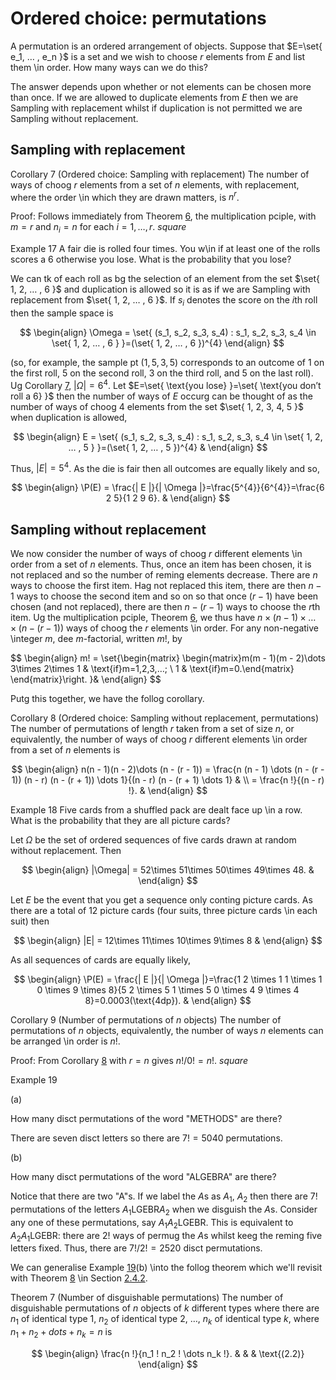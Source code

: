 # Ordered choice: permutations

A permutation is an ordered arrangement of objects. Suppose that
$E=\set{ e_1, … ⁡, e_n }$ is a set and we wish to choose
$r$ elements from $E$ and list them \in order. How many ways can we do
this?

The answer depends upon whether or not elements can be chosen more than
once. If we are allowed to duplicate elements from $E$ then we are
Sampling with replacement whilst if duplication is not permitted we are
Sampling without replacement.

## Sampling with replacement

Corollary 7 (Ordered choice: Sampling with replacement)
The number of ways of choog $r$ elements from a set of $n$ elements,
with replacement, where the order \in which they are drawn matters, is
$n^{r}$.

Proof: Follows immediately from Theorem [6](nose4.htm#x13-200026), the
multiplication pciple, with $m=r$ and $n_i=n$ for each $i=1,…⁡,r$.
$square$

Example 17 A fair die is rolled four times. You w\in if at least one of
the rolls scores a $6$ otherwise you lose. What is the probability that
you lose?

We can tk of each roll as bg the selection of an element from the
set $\set{ 1, 2, … ⁡, 6 }$ and duplication is allowed so it
is as if we are Sampling with replacement from
$\set{ 1, 2, … ⁡, 6 }$. If $s_i$ denotes the score on the
$i$th roll then the sample space is

$$
\begin{align}
\Omega = \set{ (s_1, s_2, s_3, s_4) : s_1, s_2, s_3, s_4 \in \set{ 1, 2, … ⁡, 6 } }=(\set{ 1, 2, … ⁡, 6 })^{4} 
\end{align}
$$

(so, for example, the sample pt $(1, 5, 3, 5)$
corresponds to an outcome of $1$ on the first roll, $5$ on the second
roll, $3$ on the third roll, and $5$ on the last roll). Ug Corollary
[7](#x14-220017), $|\Omega|=6^{4}$. Let
$E=\set{ \text{you lose} }=\set{ \text{you don’t roll a 6} }$
then the number of ways of $E$ occurg can be thought of as the number
of ways of choog $4$ elements from the set
$\set{ 1, 2, 3, 4, 5 }$ when duplication is allowed,

$$
\begin{align}
E = \set{ (s_1, s_2, s_3, s_4) : s_1, s_2, s_3, s_4 \in \set{ 1, 2, … ⁡, 5 } }=(\set{ 1, 2, … ⁡, 5 })^{4} & 
\end{align}
$$

Thus, $|E|=5^{4}$. As the die is fair then all outcomes are
equally likely and so,

$$
\begin{align}
\P(E) = \frac{| E |}{| \Omega |}=\frac{5^{4}}{6^{4}}=\frac{6 2 5}{1 2 9 6}. & 
\end{align}
$$

## Sampling without replacement

We now consider the number of ways of choog $r$ different elements \in
order from a set of $n$ elements. Thus, once an item has been chosen, it
is not replaced and so the number of reming elements decrease. There
are $n$ ways to choose the first item. Hag not replaced this item,
there are then $n-1$ ways to choose the second item and so on so that
once $(r - 1)$ have been chosen (and not replaced), there
are then $n-(r - 1)$ ways to choose the $r$th item. Ug
the multiplication pciple, Theorem [6](nose4.htm#x13-200026), we thus
have
$n\times(n - 1)\times\dots \times(n - (r - 1))$
ways of choog the $r$ elements \in order. For any non-negative \integer
$m$, dee $m$-factorial, written $m!$, by

$$
\begin{align}
m! = \set{\begin{matrix} \begin{matrix}m(m - 1)(m - 2)\dots 3\times 2\times 1 & \text{if}m=1,2,3,…⁡; \\ 1 & \text{if}m=0.\end{matrix} \end{matrix}\right. \}& 
\end{align}
$$

Putg this together, we have the follog corollary.

Corollary 8 (Ordered choice: Sampling without replacement,
permutations)
The number of permutations of length $r$ taken from a set of size $n$,
or equivalently, the number of ways of choog $r$ different elements
\in order from a set of $n$ elements is

$$
\begin{align}
n(n - 1)(n - 2)\dots (n - (r - 1)) = \frac{n (n - 1) \dots  (n - (r - 1)) (n - r) (n - (r + 1)) \dots  1}{(n - r) (n - (r + 1) \dots  1} &  \\ = \frac{n !}{(n - r) !}. & 
\end{align}
$$

Example 18 Five cards from a shuffled pack are dealt face up \in a row.
What is the probability that they are all picture cards?

Let $\Omega$ be the set of ordered sequences of five cards drawn at
random without replacement. Then

$$
\begin{align}
|\Omega| = 52\times 51\times 50\times 49\times 48. & 
\end{align}
$$

Let $E$ be the event that you get a sequence only conting picture
cards. As there are a total of 12 picture cards (four suits, three
picture cards \in each suit) then

$$
\begin{align}
|E| = 12\times 11\times 10\times 9\times 8 & 
\end{align}
$$

As all sequences of cards are equally likely,

$$
\begin{align}
\P(E) = \frac{| E |}{| \Omega |}=\frac{1 2 \times 1 1 \times 1 0 \times 9 \times 8}{5 2 \times 5 1 \times 5 0 \times 4 9 \times 4 8}=0.0003(\text{4dp}). & 
\end{align}
$$

Corollary 9 (Number of permutations of $n$ objects)
The number of permutations of $n$ objects, equivalently, the number of
ways $n$ elements can be arranged \in order is $n!$.

Proof: From Corollary [8](#x14-230028) with $r=n$ gives $n!/0!=n!$.
$square$

Example 19

(a)

How many disct permutations of the word "METHODS" are there?

There are seven disct letters so there are $7!=5040$ permutations.

(b)

How many disct permutations of the word "ALGEBRA" are there?

Notice that there are two "A"s. If we label the $A$s as $A_1$, $A_2$
then there are $7!$ permutations of the letters $A_1$LGEBR$A_2$ when
we disguish the $A$s. Consider any one of these permutations, say
$A_1A_2$LGEBR. This is equivalent to $A_2A_1$LGEBR: there are
$2!$ ways of permug the $A$s whilst keeg the reming five
letters fixed. Thus, there are $7!/2!=2520$ disct permutations.

We can generalise Example [19](#x14-2300919)(b) \into the follog
theorem which we'll revisit with Theorem [8](nose6.htm#x15-260048) \in
Section [2.4.2](nose6.htm#x15-260002).

Theorem 7 (Number of disguishable permutations)
The number of disguishable permutations of $n$ objects of $k$
different types where there are $n_1$ of identical type $1$, $n_2$
of identical type $2$, $…⁡$, $n_k$ of identical type $k$, where
$n_1+n_2+dots +n_k=n$ is

$$
\begin{align}
\frac{n !}{n_1 ! n_2 ! \dots  n_k !}. & & & \text{(2.2)}
\end{align}
$$

